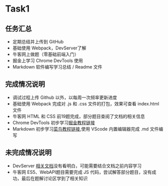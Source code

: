 # Task1 
## 任务汇总

- 定期总结并上传到 GitHub
- 基础使用 Webpack，DevServer了解
- 牛客网上做题（零基础前端入门）
- 掘金上学习 Chrome DevTools 使用
- Markdown 软件编写学习总结 / Readme 文件

## 完成情况说明

- 调试过程上传 Github 以外，以每周一次频率更新进度
- 基础使用 Webpack 完成对 .js 和 .css 文件的打包，效果可查看 index.html 文件
- 牛客网 HTML 和 CSS 前19题完成，部分题目查阅了文档的相关信息
- Chrome DevTools 初步学习[掘金教程链接](https://juejin.cn/post/6854573212412575757#heading-37)  
- Markdown 初步学习[菜鸟教程链接](https://www.runoob.com/markdown/md-tutorial.html),使用 VScode 内置编辑器完成 .md 文件编写

## 未完成情况说明
- DevServer [相关文档](https://webpack.docschina.org/configuration/dev-server/)没有看明白，可能需要结合文档之前内容学习
- 牛客网 ES5、WebAPI题目需要完成 JS 代码，尝试解答部分题目，没有成功，最后在题解讨论区学到了相关知识


 